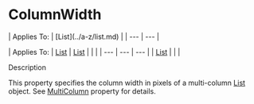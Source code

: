 




<h1 class="heading"><span class="name">ColumnWidth</span></h1>
| Applies To: | [List](../a-z/list.md) |
| --- | ---  |

| Applies To: | [List](../a-z/list.md) | [List](../a-z/list.md) |  |  |
| --- | --- | ---  |
| [List](../a-z/list.md) |  |  |


Description


This property specifies the column width in pixels of a multi-column [List](../a-z/list.md) object. See [MultiColumn](../a-z/multicolumn.md) property for details.



